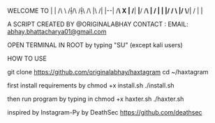 WELCOME TO 
|  |  /\  \ /~~|~~/\  /~~\|~~\  /\  |\  /|
|--| /__\  X   | /__\|  __|__/ /__\ | \/ |
|  |/    \/ \  |/    \\__/|  \/    \|    |

A SCRIPT CREATED BY @ORIGINALABHAY
CONTACT : EMAIL: abhay.bhattacharya01@gmail.com


OPEN TERMINAL IN ROOT by typing "SU" (except kali users)


HOW TO USE


git clone https://github.com/originalabhay/haxtagram
cd ~/haxtagram

first install requirements by 
chmod +x install.sh
       ./install.sh

	   
then run program by typing in 
chmod +x haxter.sh
       ./haxter.sh


inspired by Instagram-Py by DeathSec https://github.com/deathsec
